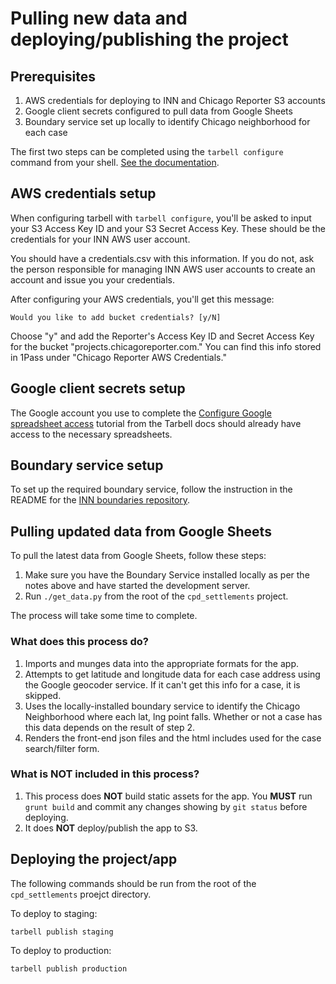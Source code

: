 # Pulling new data and deploying/publishing the project

## Prerequisites

1. AWS credentials for deploying to INN and Chicago Reporter S3 accounts
2. Google client secrets configured to pull data from Google Sheets
3. Boundary service set up locally to identify Chicago neighborhood for each case

The first two steps can be completed using the `tarbell configure` command from your shell. [See the documentation](http://tarbell.readthedocs.io/en/1.0.4/install.html#configure-tarbell-with-tarbell-configure).

## AWS credentials setup

When configuring tarbell with `tarbell configure`, you'll be asked to input your S3 Access Key ID and your S3 Secret Access Key. These should be the credentials for your INN AWS user account.

You should have a credentials.csv with this information. If you do not, ask the person responsible for managing INN AWS user accounts to create an account and issue you your credentials.

After configuring your AWS credentials, you'll get this message:

    Would you like to add bucket credentials? [y/N]

Choose "y" and add the Reporter's Access Key ID and Secret Access Key for the bucket "projects.chicagoreporter.com." You can find this info stored in 1Pass under "Chicago Reporter AWS Credentials."

## Google client secrets setup

The Google account you use to complete the [Configure Google spreadsheet access](http://tarbell.readthedocs.io/en/1.0.4/install.html#configure-google-spreadsheet-access-optional) tutorial from the Tarbell docs should already have access to the necessary spreadsheets.

## Boundary service setup

To set up the required boundary service, follow the instruction in the README for the [INN boundaries repository](https://github.com/INN/boundaries).

## Pulling updated data from Google Sheets

To pull the latest data from Google Sheets, follow these steps:

1. Make sure you have the Boundary Service installed locally as per the notes above and have started the development server.
2. Run `./get_data.py` from the root of the `cpd_settlements` project.

The process will take some time to complete.

### What does this process do?

1. Imports and munges data into the appropriate formats for the app.
2. Attempts to get latitude and longitude data for each case address using the Google geocoder service. If it can't get this info for a case, it is skipped.
3. Uses the locally-installed boundary service to identify the Chicago Neighborhood where each lat, lng point falls. Whether or not a case has this data depends on the result of step 2.
4. Renders the front-end json files and the html includes used for the case search/filter form.

### What is NOT included in this process?

1. This process does **NOT** build static assets for the app. You **MUST** run `grunt build` and commit any changes showing by `git status` before deploying.
2. It does **NOT** deploy/publish the app to S3.

## Deploying the project/app

The following commands should be run from the root of the `cpd_settlements` proejct directory.

To deploy to staging:

    tarbell publish staging

To deploy to production:

    tarbell publish production

